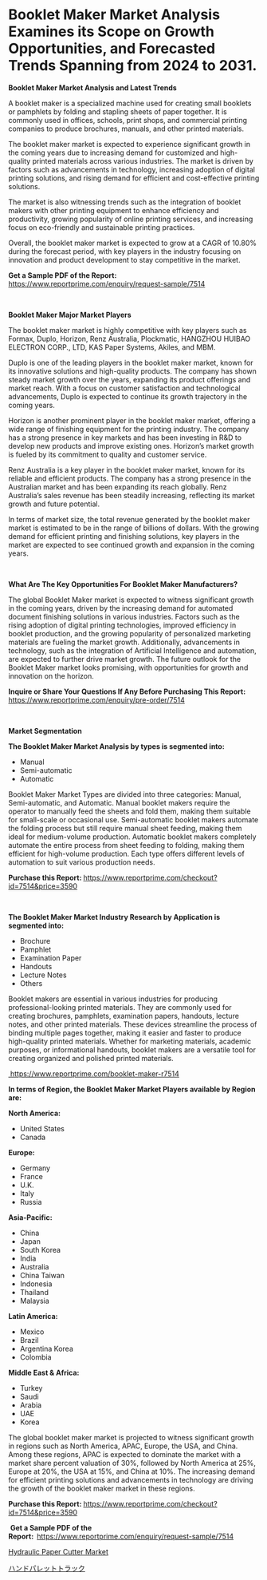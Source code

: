 <p><h1>Booklet Maker Market Analysis Examines its Scope on Growth Opportunities, and Forecasted Trends Spanning from 2024 to 2031.</h1></p><p><strong>Booklet Maker Market Analysis and Latest Trends</strong></p>
<p><p>A booklet maker is a specialized machine used for creating small booklets or pamphlets by folding and stapling sheets of paper together. It is commonly used in offices, schools, print shops, and commercial printing companies to produce brochures, manuals, and other printed materials.</p><p>The booklet maker market is expected to experience significant growth in the coming years due to increasing demand for customized and high-quality printed materials across various industries. The market is driven by factors such as advancements in technology, increasing adoption of digital printing solutions, and rising demand for efficient and cost-effective printing solutions.</p><p>The market is also witnessing trends such as the integration of booklet makers with other printing equipment to enhance efficiency and productivity, growing popularity of online printing services, and increasing focus on eco-friendly and sustainable printing practices.</p><p>Overall, the booklet maker market is expected to grow at a CAGR of 10.80% during the forecast period, with key players in the industry focusing on innovation and product development to stay competitive in the market.</p></p>
<p><strong>Get a Sample PDF of the Report:&nbsp;</strong> <a href="https://www.reportprime.com/enquiry/request-sample/7514">https://www.reportprime.com/enquiry/request-sample/7514</a></p>
<p>&nbsp;</p>
<p><strong>Booklet Maker Major Market Players</strong></p>
<p><p>The booklet maker market is highly competitive with key players such as Formax, Duplo, Horizon, Renz Australia, Plockmatic, HANGZHOU HUIBAO ELECTRON CORP., LTD, KAS Paper Systems, Akiles, and MBM. </p><p>Duplo is one of the leading players in the booklet maker market, known for its innovative solutions and high-quality products. The company has shown steady market growth over the years, expanding its product offerings and market reach. With a focus on customer satisfaction and technological advancements, Duplo is expected to continue its growth trajectory in the coming years.</p><p>Horizon is another prominent player in the booklet maker market, offering a wide range of finishing equipment for the printing industry. The company has a strong presence in key markets and has been investing in R&D to develop new products and improve existing ones. Horizon’s market growth is fueled by its commitment to quality and customer service.</p><p>Renz Australia is a key player in the booklet maker market, known for its reliable and efficient products. The company has a strong presence in the Australian market and has been expanding its reach globally. Renz Australia’s sales revenue has been steadily increasing, reflecting its market growth and future potential.</p><p>In terms of market size, the total revenue generated by the booklet maker market is estimated to be in the range of billions of dollars. With the growing demand for efficient printing and finishing solutions, key players in the market are expected to see continued growth and expansion in the coming years.</p></p>
<p>&nbsp;</p>
<p><strong>What Are The Key Opportunities For Booklet Maker Manufacturers?</strong></p>
<p><p>The global Booklet Maker market is expected to witness significant growth in the coming years, driven by the increasing demand for automated document finishing solutions in various industries. Factors such as the rising adoption of digital printing technologies, improved efficiency in booklet production, and the growing popularity of personalized marketing materials are fueling the market growth. Additionally, advancements in technology, such as the integration of Artificial Intelligence and automation, are expected to further drive market growth. The future outlook for the Booklet Maker market looks promising, with opportunities for growth and innovation on the horizon.</p></p>
<p><strong>Inquire or Share Your Questions If Any Before Purchasing This Report:</strong> <a href="https://www.reportprime.com/enquiry/pre-order/7514">https://www.reportprime.com/enquiry/pre-order/7514</a></p>
<p>&nbsp;</p>
<p><strong>Market Segmentation</strong></p>
<p><strong>The Booklet Maker Market Analysis by types is segmented into:</strong></p>
<p><ul><li>Manual</li><li>Semi-automatic</li><li>Automatic</li></ul></p>
<p><p>Booklet Maker Market Types are divided into three categories: Manual, Semi-automatic, and Automatic. Manual booklet makers require the operator to manually feed the sheets and fold them, making them suitable for small-scale or occasional use. Semi-automatic booklet makers automate the folding process but still require manual sheet feeding, making them ideal for medium-volume production. Automatic booklet makers completely automate the entire process from sheet feeding to folding, making them efficient for high-volume production. Each type offers different levels of automation to suit various production needs.</p></p>
<p><strong>Purchase this Report:&nbsp;</strong><a href="https://www.reportprime.com/checkout?id=7514&price=3590">https://www.reportprime.com/checkout?id=7514&price=3590</a></p>
<p>&nbsp;</p>
<p><strong>The Booklet Maker Market Industry Research by Application is segmented into:</strong></p>
<p><ul><li>Brochure</li><li>Pamphlet</li><li>Examination Paper</li><li>Handouts</li><li>Lecture Notes</li><li>Others</li></ul></p>
<p><p>Booklet makers are essential in various industries for producing professional-looking printed materials. They are commonly used for creating brochures, pamphlets, examination papers, handouts, lecture notes, and other printed materials. These devices streamline the process of binding multiple pages together, making it easier and faster to produce high-quality printed materials. Whether for marketing materials, academic purposes, or informational handouts, booklet makers are a versatile tool for creating organized and polished printed materials.</p></p>
<p><a href="https://www.reportprime.com/booklet-maker-r7514">&nbsp;https://www.reportprime.com/booklet-maker-r7514</a></p>
<p><strong>In terms of Region, the Booklet Maker Market Players available by Region are:</strong></p>
<p>
    <p> <strong> North America: </strong>
        <ul>
            <li>United States</li>
            <li>Canada</li>
        </ul>
        </p> 
    <p> <strong> Europe: </strong>
        <ul>
            <li>Germany</li>
            <li>France</li>
            <li>U.K.</li>
            <li>Italy</li>
            <li>Russia</li>
        </ul>
        </p> 
    <p> <strong> Asia-Pacific: </strong>
        <ul>
            <li>China</li>
            <li>Japan</li>
            <li>South Korea</li>
            <li>India</li>
            <li>Australia</li>
            <li>China Taiwan</li>
            <li>Indonesia</li>
            <li>Thailand</li>
            <li>Malaysia</li>
        </ul>
        </p> 
    <p> <strong> Latin America: </strong>
        <ul>
            <li>Mexico</li>
            <li>Brazil</li>
            <li>Argentina Korea</li>
            <li>Colombia</li>
        </ul>
        </p> 
    <p> <strong> Middle East & Africa: </strong>
        <ul>
            <li>Turkey</li>
            <li>Saudi</li>
            <li>Arabia</li>
            <li>UAE</li>
            <li>Korea</li>
        </ul>
    </p>
    </p>
<p><p>The global booklet maker market is projected to witness significant growth in regions such as North America, APAC, Europe, the USA, and China. Among these regions, APAC is expected to dominate the market with a market share percent valuation of 30%, followed by North America at 25%, Europe at 20%, the USA at 15%, and China at 10%. The increasing demand for efficient printing solutions and advancements in technology are driving the growth of the booklet maker market in these regions.</p></p>
<p><strong>Purchase this Report: </strong><a href="https://www.reportprime.com/checkout?id=7514&price=3590">https://www.reportprime.com/checkout?id=7514&price=3590</a></p>
<p>&nbsp;<strong>Get a Sample PDF of the Report:&nbsp;&nbsp;</strong><a href="https://www.reportprime.com/enquiry/request-sample/7514">https://www.reportprime.com/enquiry/request-sample/7514</a></p>
<p><strong></strong></p>
<p><p><a href="https://github.com/ElmoRunolfsson2023/Market-Research-Report-List-1/blob/main/hydraulic-paper-cutter-market.md">Hydraulic Paper Cutter Market</a></p><p><a href="https://github.com/BrionnaBoyle/Market-Research-Report-List-1/blob/main/373481676525.md">ハンドパレットトラック</a></p></p>